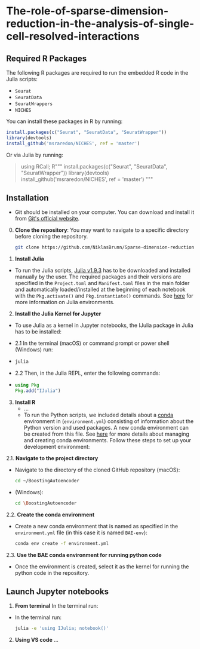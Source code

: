 # The-role-of-sparse-dimension-reduction-in-the-analysis-of-single-cell-resolved-interactions

## Required R Packages

The following R packages are required to run the embedded R code in the Julia scripts:

- `Seurat`
- `SeuratData`
- `SeuratWrappers`
- `NICHES`

You can install these packages in R by running:

```r
install.packages(c("Seurat", "SeuratData", "SeuratWrapper"))
library(devtools)
install_github('msraredon/NICHES', ref = 'master')
```

Or via Julia by running:

> using RCall;
  R"""
  install.packages(c("Seurat", "SeuratData", "SeuratWrapper"))
  library(devtools)
  install_github('msraredon/NICHES', ref = 'master')
  """

## Installation
- Git should be installed on your computer. You can download and install it from [Git's official website](https://git-scm.com/downloads).

0. **Clone the repository**:
  You may want to navigate to a specific directory before cloning the repository.
   ```bash
   git clone https://github.com/NiklasBrunn/Sparse-dimension-reduction

1. **Install Julia**
  - To run the Julia scripts, [Julia v1.9.3](https://julialang.org/downloads/oldreleases/) has to be downloaded and installed manually by the user. The required packages and their versions are specified in the `Project.toml` and `Manifest.toml` files in the main folder and automatically loaded/installed at the beginning of each notebook with the `Pkg.activate()` and `Pkg.instantiate()` commands. See [here](https://pkgdocs.julialang.org/v1.2/environments/) for more information on Julia environments. 

2. **Install the Julia Kernel for Jupyter**
  - To use Julia as a kernel in Jupyter notebooks, the IJulia package in Julia has to be installed:

  - 2.1 In the terminal (macOS) or command prompt or power shell (Windows) run:
   
  - ```bash
    julia
    ```

- 2.2 Then, in the Julia REPL, enter the following commands:

-   ```julia
    using Pkg
    Pkg.add("IJulia")
    ```


3. **Install R**
   - ...
   - To run the Python scripts, we included details about a [conda](https://conda.io/projects/conda/en/latest/user-guide/install/index.html) environment in (`environment.yml`) consisting of information about the Python version and used packages. A new conda environment can be created from this file. See [here](https://conda.io/projects/conda/en/latest/user-guide/tasks/manage-environments.html#activating-an-environment) for more details about managing and creating conda environments. Follow these steps to set up your development environment:

2.1. **Navigate to the project directory**
   - Navigate to the directory of the cloned GitHub repository (macOS):
     ```bash
     cd ~/BoostingAutoencoder
     ```
   - (Windows):
     ```bash
     cd \BoostingAutoencoder
     ```
       
2.2. **Create the conda environment**
   - Create a new conda environment that is named as specified in the `environment.yml` file (in this case it is named `BAE-env`):
     ```bash
     conda env create -f environment.yml
     ```

2.3. **Use the BAE conda environment for running python code**
   - Once the environment is created, select it as the kernel for running the python code in the repository.


## Launch Jupyter notebooks
1. **From terminal**
  In the terminal run:

  - In the terminal run:
    ```bash
    julia -e 'using IJulia; notebook()'
    ```

2. **Using VS code**
  ...



